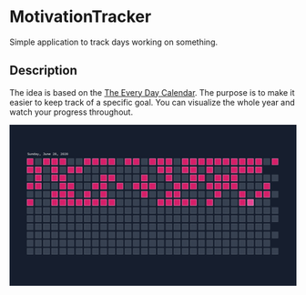 # MotivationTracker
Simple application to track days working on something.

## Description

The idea is based on the [The Every Day Calendar](https://www.kickstarter.com/projects/simonegiertz/the-every-day-calendar). The purpose is to make it easier to keep track of a specific goal. You can visualize the whole year and watch your progress throughout.

![Preview](./Images/Preview.png)
